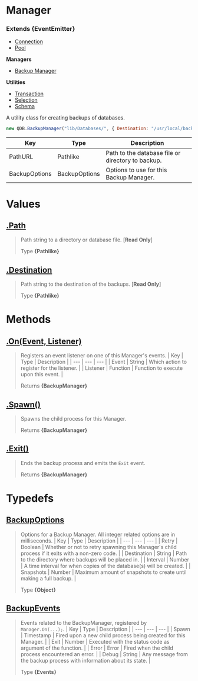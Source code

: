 
# Manager
### Extends **{EventEmitter}**

* [Connection](https://github.com/QSmally/QDB/blob/v4/Documentation/Connection.md)
* [Pool](https://github.com/QSmally/QDB/blob/v4/Documentation/Pool.md)

**Managers**
* [Backup Manager](https://github.com/QSmally/QDB/blob/v4/Documentation/Manager.md)

**Utilities**
* [Transaction](https://github.com/QSmally/QDB/blob/v4/Documentation/Transaction.md)
* [Selection](https://github.com/QSmally/QDB/blob/v4/Documentation/Selection.md)
* [Schema](https://github.com/QSmally/QDB/blob/v4/Documentation/Schema.md)

A utility class for creating backups of databases.
```js
new QDB.BackupManager("lib/Databases/", { Destination: "/usr/local/backups/" });
```

| Key | Type | Description |
| --- | --- | --- |
| PathURL | Pathlike | Path to the database file or directory to backup. |
| BackupOptions | BackupOptions | Options to use for this Backup Manager. |



# Values
## [.Path](https://github.com/QSmally/QDB/blob/v4/lib/Connections/Backups/Manager.js#L23)
> Path string to a directory or database file. [**Read Only**]
>
> Type **{Pathlike}**

## [.Destination](https://github.com/QSmally/QDB/blob/v4/lib/Connections/Backups/Manager.js#L52)
> Path string to the destination of the backups. [**Read Only**]
>
> Type **{Pathlike}**

# Methods
## [.On(Event, Listener)](https://github.com/QSmally/QDB/blob/v4/lib/Connections/Backups/Manager.js#L95)
> Registers an event listener on one of this Manager's events.
> | Key | Type | Description |
> | --- | --- | --- |
> | Event | String | Which action to register for the listener. |
> | Listener | Function | Function to execute upon this event. |
>
> Returns **{BackupManager}** 

## [.Spawn()](https://github.com/QSmally/QDB/blob/v4/lib/Connections/Backups/Manager.js#L106)
> Spawns the child process for this Manager.
>
> Returns **{BackupManager}** 

## [.Exit()](https://github.com/QSmally/QDB/blob/v4/lib/Connections/Backups/Manager.js#L133)
> Ends the backup process and emits the `Exit` event.
>
> Returns **{BackupManager}** 

# Typedefs
## [BackupOptions](https://github.com/QSmally/QDB/blob/v4/lib/Connections/Backups/Manager.js#L148)
> Options for a Backup Manager. All integer related options are in milliseconds. 
> | Key | Type | Description |
> | --- | --- | --- |
> | Retry | Boolean | Whether or not to retry spawning this Manager's child process if it exits with a non-zero code. |
> | Destination | String | Path to the directory where backups will be placed in. |
> | Interval | Number | A time interval for when copies of the database(s) will be created. |
> | Snapshots | Number | Maximum amount of snapshots to create until making a full backup. |
>
> Type **{Object}**

## [BackupEvents](https://github.com/QSmally/QDB/blob/v4/lib/Connections/Backups/Manager.js#L160)
> Events related to the BackupManager, registered by `Manager.On(...);`. 
> | Key | Type | Description |
> | --- | --- | --- |
> | Spawn | Timestamp | Fired upon a new child process being created for this Manager. |
> | Exit | Number | Executed with the status code as argument of the function. |
> | Error | Error | Fired when the child process encountered an error. |
> | Debug | String | Any message from the backup process with information about its state. |
>
> Type **{Events}**
